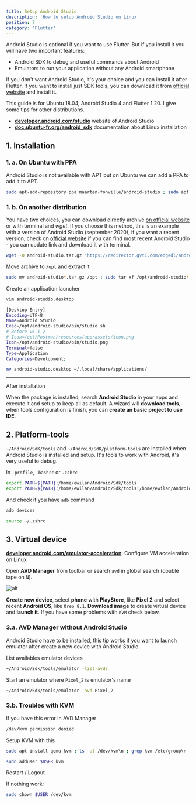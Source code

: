 ```yaml
---
title: Setup Android Studio
description: 'How to setup Android Studio on Linux'
position: 7
category: 'Flutter'
---
```


<alert type="info">

Android Studio is optional if you want to use Flutter. But if you install it you will have two important features:

- Android SDK to debug and useful commands about Android
- Emulators to run your application without any Android smartphone

If you don't want Android Studio, it's your choice and you can install it after Flutter. If you want to install just SDK tools, you can download it from [official website](https://developer.android.com/studio) and install it.

</alert>

<alert type="warning">
This guide is for Ubuntu 18.04, Android Studio 4 and Flutter 1.20. I give some tips for other distributions.
</alert>

- [**developer.android.com/studio**](https://developer.android.com/studio) website of Android Studio
- [**doc.ubuntu-fr.org/android_sdk**](https://doc.ubuntu-fr.org/android_sdk) documentation about Linux installation

## 1. Installation

### 1. a. On Ubuntu with PPA

Android Studio is not available with APT but on Ubuntu we can add a PPA to add it to APT.

```bash
sudo apt-add-repository ppa:maarten-fonville/android-studio ; sudo apt install -y android-studio
```

### 1. b. On another distribution

You have two choices, you can download directly archive [on official website](https://developer.android.com/studio) or with terminal and *wget*. If you choose this method, this is an example with a version of Android Studio (september 2020), if you want a recent version, check on [official website](https://developer.android.com/studio) if you can find most recent Android Studio - you can update link and download it with terminal.

```bash
wget -O android-studio.tar.gz "https://redirector.gvt1.com/edgedl/android/studio/ide-zips/4.0.1.0/android-studio-ide-193.6626763-linux.tar.gz"
```

Move archive to `/opt` and extract it

```bash
sudo mv android-studio*.tar.gz /opt ; sudo tar xf /opt/android-studio*.tar.gz
```

Create an application launcher

```bash
vim android-studio.desktop
```

```bash
[Desktop Entry]
Encoding=UTF-8
Name=Android Studio
Exec=/opt/android-studio/bin/studio.sh
# Before v6.1.2
# Icon=/opt/Postman/resources/app/assets/icon.png
Icon=/opt/android-studio/bin/studio.png
Terminal=false
Type=Application
Categories=Development;
```

```bash
mv android-studio.desktop ~/.local/share/applications/
```

---

<alert type="warning"> After installation

When the package is installed, search **Android Studio** in your apps and execute it and setup to keep all as default. A wizard will **download tools**, when tools configuration is finish, you can **create an basic project to use IDE**.

</alert>

## 2. Platform-tools

`~/Android/SdK/tools` and `~/Android/SdK/platform-tools` are installed when Android Studio is installed and setup. It's tools to work with Android, it's very useful to debug.

In `.profile`, `.bashrc` or `.zshrc`

```bash
export PATH=${PATH}:/home/ewilan/Android/Sdk/tools
export PATH=${PATH}:/home/ewilan/Android/Sdk/tools:/home/ewilan/Android/Sdk/platform-tools
```

And check if you have `adb` command

```bash
adb devices
```

```bash
source ~/.zshrc
```

## 3. Virtual device

[**developer.android.com/emulator-acceleration**](https://developer.android.com/studio/run/emulator-acceleration?utm_source=android-studio#vm-linux): Configure VM acceleration on Linux

Open **AVD Manager** from toolbar or search `avd` in global search (double tape on <kbd>N</kbd>).

![alt](/documentation/flutter/avd-manager.jpg)

**Create new device**, select **phone** with **PlayStore**, like **Pixel 2** and select recent **Android OS**, like `Oreo 8.1`. **Download image** to create virtual device and **launch it**. If you have some problems with `KVM` check below.

### 3.a. AVD Manager without Android Studio

<alert type="info">
Android Studio have to be installed, this tip works if you want to launch emulator after create a new device with Android Studio.
</alert>

List availables emulator devices

```bash
~/Android/Sdk/tools/emulator -list-avds
```

Start an emulator where `Pixel_2` is emulator's name

```bash
~/Android/Sdk/tools/emulator -avd Pixel_2
```

### 3.b. Troubles with KVM

If you have this error in AVD Manager

```bash
/dev/kvm permission denied
```

Setup KVM with this

```bash
sudo apt install qemu-kvm ; ls -al /dev/kvm\n ; grep kvm /etc/group\n
```

```bash
sudo adduser $USER kvm
```

Restart / Logout

If nothing work:

```bash
sudo chown $USER /dev/kvm
```
